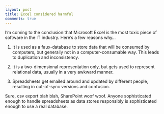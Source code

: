 ```yaml
---
layout: post
title: Excel considered harmful
comments: true
---
```


I’m coming to the conclusion that Microsoft Excel is the most toxic piece of software in the IT industry. Here’s a few reasons why…

1. It is used as a faux-database to store data that will be consumed by computers, but generally not in a computer-consumable way. This leads to duplication and inconsistency. 

2. It is a two-dimensional representation only, but gets used to represent relational data, usually in a very awkward manner.

3. Spreadsheets get emailed around and updated by different people, resulting in out-of-sync versions and confusion.

Sure, csv export blah blah, SharePoint woof woof. Anyone sophisticated enough to handle spreadsheets as data stores responsibly is sophisticated enough to use a real database.
